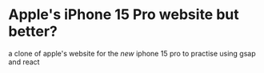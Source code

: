 # Apple's iPhone 15 Pro website but better?

a clone of apple's website for the *new* iphone 15 pro to practise using gsap and react
